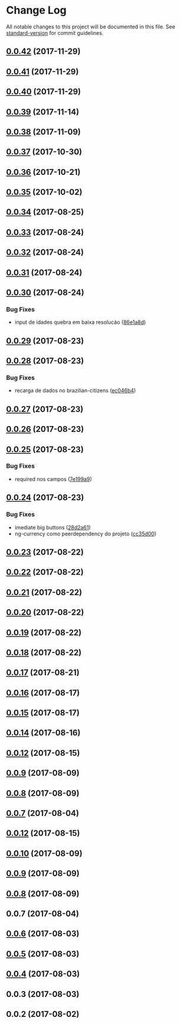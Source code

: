 # Change Log

All notable changes to this project will be documented in this file. See [standard-version](https://github.com/conventional-changelog/standard-version) for commit guidelines.

<a name="0.0.42"></a>
## [0.0.42](https://github.com/rhases/angular-formly-templates-rhases/compare/v0.0.41...v0.0.42) (2017-11-29)



<a name="0.0.41"></a>
## [0.0.41](https://github.com/rhases/angular-formly-templates-rhases/compare/v0.0.40...v0.0.41) (2017-11-29)



<a name="0.0.40"></a>
## [0.0.40](https://github.com/rhases/angular-formly-templates-rhases/compare/v0.0.39...v0.0.40) (2017-11-29)



<a name="0.0.39"></a>
## [0.0.39](https://github.com/rhases/angular-formly-templates-rhases/compare/v0.0.38...v0.0.39) (2017-11-14)



<a name="0.0.38"></a>
## [0.0.38](https://github.com/rhases/angular-formly-templates-rhases/compare/v0.0.37...v0.0.38) (2017-11-09)



<a name="0.0.37"></a>
## [0.0.37](https://github.com/rhases/angular-formly-templates-rhases/compare/v0.0.36...v0.0.37) (2017-10-30)



<a name="0.0.36"></a>
## [0.0.36](https://github.com/rhases/angular-formly-templates-rhases/compare/v0.0.35...v0.0.36) (2017-10-21)



<a name="0.0.35"></a>
## [0.0.35](https://github.com/rhases/angular-formly-templates-rhases/compare/v0.0.34...v0.0.35) (2017-10-02)



<a name="0.0.34"></a>
## [0.0.34](https://github.com/rhases/angular-formly-templates-rhases/compare/v0.0.33...v0.0.34) (2017-08-25)



<a name="0.0.33"></a>
## [0.0.33](https://github.com/rhases/angular-formly-templates-rhases/compare/v0.0.32...v0.0.33) (2017-08-24)



<a name="0.0.32"></a>
## [0.0.32](https://github.com/rhases/angular-formly-templates-rhases/compare/v0.0.30...v0.0.32) (2017-08-24)



<a name="0.0.31"></a>
## [0.0.31](https://github.com/rhases/angular-formly-templates-rhases/compare/v0.0.30...v0.0.31) (2017-08-24)



<a name="0.0.30"></a>
## [0.0.30](https://github.com/rhases/angular-formly-templates-rhases/compare/v0.0.29...v0.0.30) (2017-08-24)


### Bug Fixes

* input de idades quebra em baixa resolucão ([86e1a8d](https://github.com/rhases/angular-formly-templates-rhases/commit/86e1a8d))



<a name="0.0.29"></a>
## [0.0.29](https://github.com/rhases/angular-formly-templates-rhases/compare/v0.0.28...v0.0.29) (2017-08-23)



<a name="0.0.28"></a>
## [0.0.28](https://github.com/rhases/angular-formly-templates-rhases/compare/v0.0.27...v0.0.28) (2017-08-23)


### Bug Fixes

* recarga de dados no brazilian-citizens ([ec046b4](https://github.com/rhases/angular-formly-templates-rhases/commit/ec046b4))



<a name="0.0.27"></a>
## [0.0.27](https://github.com/rhases/angular-formly-templates-rhases/compare/v0.0.26...v0.0.27) (2017-08-23)



<a name="0.0.26"></a>
## [0.0.26](https://github.com/rhases/angular-formly-templates-rhases/compare/v0.0.25...v0.0.26) (2017-08-23)



<a name="0.0.25"></a>
## [0.0.25](https://github.com/rhases/angular-formly-templates-rhases/compare/v0.0.24...v0.0.25) (2017-08-23)


### Bug Fixes

* required nos campos ([7e199a9](https://github.com/rhases/angular-formly-templates-rhases/commit/7e199a9))



<a name="0.0.24"></a>
## [0.0.24](https://github.com/rhases/angular-formly-templates-rhases/compare/v0.0.23...v0.0.24) (2017-08-23)


### Bug Fixes

* imediate big buttons ([28d2a61](https://github.com/rhases/angular-formly-templates-rhases/commit/28d2a61))
* ng-currency como peerdependency do projeto ([cc35d00](https://github.com/rhases/angular-formly-templates-rhases/commit/cc35d00))



<a name="0.0.23"></a>
## [0.0.23](https://github.com/rhases/angular-formly-templates-rhases/compare/v0.0.22...v0.0.23) (2017-08-22)



<a name="0.0.22"></a>
## [0.0.22](https://github.com/rhases/angular-formly-templates-rhases/compare/v0.0.21...v0.0.22) (2017-08-22)



<a name="0.0.21"></a>
## [0.0.21](https://github.com/rhases/angular-formly-templates-rhases/compare/v0.0.20...v0.0.21) (2017-08-22)



<a name="0.0.20"></a>
## [0.0.20](https://github.com/rhases/angular-formly-templates-rhases/compare/v0.0.19...v0.0.20) (2017-08-22)



<a name="0.0.19"></a>
## [0.0.19](https://github.com/rhases/angular-formly-templates-rhases/compare/v0.0.18...v0.0.19) (2017-08-22)



<a name="0.0.18"></a>
## [0.0.18](https://github.com/rhases/angular-formly-templates-rhases/compare/v0.0.17...v0.0.18) (2017-08-22)



<a name="0.0.17"></a>
## [0.0.17](https://github.com/rhases/angular-formly-templates-rhases/compare/v0.0.16...v0.0.17) (2017-08-21)



<a name="0.0.16"></a>
## [0.0.16](https://github.com/rhases/angular-formly-templates-rhases/compare/v0.0.15...v0.0.16) (2017-08-17)



<a name="0.0.15"></a>
## [0.0.15](https://github.com/rhases/angular-formly-templates-rhases/compare/v0.0.14...v0.0.15) (2017-08-17)



<a name="0.0.14"></a>
## [0.0.14](https://github.com/rhases/angular-formly-templates-rhases/compare/v0.0.13...v0.0.14) (2017-08-16)



<a name="0.0.12"></a>
## [0.0.12](https://github.com/rhases/angular-formly-templates-rhases/compare/v0.0.9...v0.0.12) (2017-08-15)



<a name="0.0.9"></a>
## [0.0.9](https://github.com/rhases/angular-formly-templates-rhases/compare/v0.0.8...v0.0.9) (2017-08-09)



<a name="0.0.8"></a>
## [0.0.8](https://github.com/rhases/angular-formly-templates-rhases/compare/v0.0.7...v0.0.8) (2017-08-09)



<a name="0.0.7"></a>
## [0.0.7](https://github.com/rhases/angular-formly-templates-rhases/compare/v0.0.6...v0.0.7) (2017-08-04)



<a name="0.0.12"></a>
## [0.0.12](https://github.com/rhases/angular-formly-templates-rhases/compare/v0.0.10...v0.0.12) (2017-08-15)



<a name="0.0.10"></a>
## [0.0.10](https://github.com/rhases/angular-formly-templates-rhases/compare/v0.0.9...v0.0.10) (2017-08-09)



<a name="0.0.9"></a>
## [0.0.9](https://github.com/rhases/angular-formly-templates-rhases/compare/v0.0.8...v0.0.9) (2017-08-09)



<a name="0.0.8"></a>
## [0.0.8](https://github.com/rhases/angular-formly-templates-rhases/compare/v0.0.7...v0.0.8) (2017-08-09)



<a name="0.0.7"></a>
## 0.0.7 (2017-08-04)



<a name="0.0.6"></a>
## [0.0.6](https://github.com/rhases/angular-formly-templates-rhases/compare/v0.0.5...v0.0.6) (2017-08-03)



<a name="0.0.5"></a>
## [0.0.5](https://github.com/rhases/angular-formly-templates-rhases/compare/v0.0.4...v0.0.5) (2017-08-03)



<a name="0.0.4"></a>
## [0.0.4](http://wittydeveloper/typescript-npm-module-bootstrap/compare/v0.0.3...v0.0.4) (2017-08-03)



<a name="0.0.3"></a>
## 0.0.3 (2017-08-03)



<a name="0.0.2"></a>
## 0.0.2 (2017-08-02)
